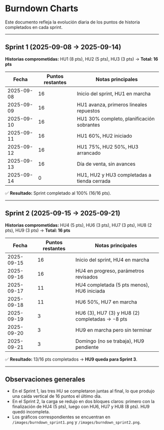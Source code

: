 # Burndown Charts

Este documento refleja la evolución diaria de los puntos de historia completados en cada sprint.  

---

## Sprint 1 (2025-09-08 → 2025-09-14)

**Historias comprometidas:** HU1 (8 pts), HU2 (5 pts), HU3 (3 pts) → **Total: 16 pts**

| Fecha       | Puntos restantes | Notas principales |
|-------------|------------------|-------------------|
| 2025-09-08  | 16               | Inicio del sprint, HU1 en marcha |
| 2025-09-09  | 16               | HU1 avanza, primeros lineales repuestos |
| 2025-09-10  | 16               | HU1 30% completo, planificación sobrantes |
| 2025-09-11  | 16               | HU1 60%, HU2 iniciado |
| 2025-09-12  | 16               | HU1 75%, HU2 50%, HU3 arrancado |
| 2025-09-13  | 16               | Día de venta, sin avances |
| 2025-09-14  | 0                | HU1, HU2 y HU3 completadas a tienda cerrada |

✅ **Resultado:** Sprint completado al 100% (16/16 pts).  

---

## Sprint 2 (2025-09-15 → 2025-09-21)

**Historias comprometidas:** HU4 (5 pts), HU6 (3 pts), HU7 (3 pts), HU8 (2 pts), HU9 (3 pts) → **Total: 16 pts**

| Fecha       | Puntos restantes | Notas principales |
|-------------|------------------|-------------------|
| 2025-09-15  | 16               | Inicio del sprint, HU4 en marcha |
| 2025-09-16  | 16               | HU4 en progreso, parámetros revisados |
| 2025-09-17  | 11               | HU4 completada (5 pts menos), HU6 iniciada |
| 2025-09-18  | 11               | HU6 50%, HU7 en marcha |
| 2025-09-19  | 3                | HU6 (3), HU7 (3) y HU8 (2) completadas → -8 pts |
| 2025-09-20  | 3                | HU9 en marcha pero sin terminar |
| 2025-09-21  | 3                | Domingo (no se trabaja), HU9 pendiente |

✅ **Resultado:** 13/16 pts completados → **HU9 queda para Sprint 3**.  

---

## Observaciones generales

- En el Sprint 1, las tres HU se completaron juntas al final, lo que produjo una caída vertical de 16 puntos el último día.  
- En el Sprint 2, la carga se redujo en dos bloques claros: primero con la finalización de HU4 (5 pts), luego con HU6, HU7 y HU8 (8 pts). HU9 quedó incompleta.  
- Los gráficos correspondientes se encuentran en `/images/burndown_sprint1.png` y `/images/burndown_sprint2.png`.  

